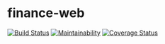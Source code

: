 # finance-web

[![Build Status](https://www.travis-ci.org/gabrieltanchen/finance-web.svg?branch=master)](https://www.travis-ci.org/gabrieltanchen/finance-web)
[![Maintainability](https://api.codeclimate.com/v1/badges/3dc875cfce9f795f71b6/maintainability)](https://codeclimate.com/github/gabrieltanchen/finance-web/maintainability)
[![Coverage Status](https://coveralls.io/repos/github/gabrieltanchen/finance-web/badge.svg)](https://coveralls.io/github/gabrieltanchen/finance-web)
